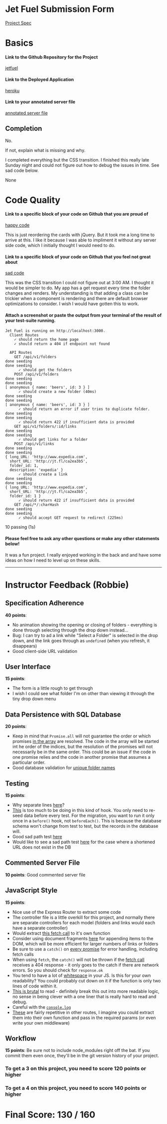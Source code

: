 # Jet Fuel Submission Form

[Project Spec](http://frontend.turing.io/projects/jet-fuel.html)

# Basics

#### Link to the Github Repository for the Project

[jetfuel](http://frontend.turing.io/projects/jet-fuel.html)

#### Link to the Deployed Application

[heroku](https://jtfule.herokuapp.com/)

#### Link to your annotated server file

[annotated server file](https://gist.github.com/jsullivan5/79cdcb95e6a3095bcc8f8b495b0d4c2a)

## Completion

No.

If not, explain what is missing and why.

I completed everything but the CSS transition. I finished this really late Sunday night and could not figure out how to debug
the issues in time. See sad code below.

None

# Code Quality

#### Link to a specific block of your code on Github that you are proud of
[happy code](https://github.com/jsullivan5/jet-fuel/blob/master/public/scripts.js#L159)

This is just reordering the cards with jQuery.  But it took me a long time to arrive at this.  I like it because I was able to
impliment it without any server side code, which I initially thought I would need to do.

#### Link to a specific block of your code on Github that you feel not great about
[sad code](https://github.com/jsullivan5/jet-fuel/blob/master/public/styles.css#L115)

This was the CSS transition I could not figure out at 3:00 AM.  I thought it would be simpler to do.  My app has a get request 
every time the folder changes and renders.  My understanding is that adding a class can be trickier when a component is rendering
and there are default browser optimizations to consider.  I wish I would have gotten this to work.

#### Attach a screenshot or paste the output from your terminal of the result of your test-suite running.

```
Jet Fuel is running on http://localhost:3000.
  Client Routes
    ✓ should return the home page
    ✓ should return a 404 if endpoint not found

  API Routes
    GET /api/v1/folders
done seeding
done seeding
      ✓ should get the folders
    POST /api/v1/folders
done seeding
done seeding
[ anonymous { name: 'beers', id: 3 } ]
      ✓ should create a new folder (40ms)
done seeding
done seeding
[ anonymous { name: 'beers', id: 3 } ]
      ✓ should return an error if user tries to duplicate folder.
done seeding
done seeding
      ✓ should return 422 if insufficient data is provided
    GET api/v1/folders/:id/links
done seeding
done seeding
      ✓ should get links for a folder
    POST /api/v1/links
done seeding
done seeding
{ long_URL: 'http://www.expedia.com',
  short_URL: 'http://jt.fl/ca2ea3b5',
  folder_id: 1,
  description: 'expedia' }
      ✓ should create a link
done seeding
done seeding
{ long_URL: 'http://www.expedia.com',
  short_URL: 'http://jt.fl/ca2ea3b5',
  folder_id: 1 }
      ✓ should return 422 if insufficient data is provided
    GET /api/*/:charHash
done seeding
done seeding
      ✓ should accept GET request to redirect (225ms)
```


  10 passing (1s)

#### Please feel free to ask any other questions or make any other statements below!

It was a fun project. I really enjoyed working in the back and and have some ideas on how I need to level up on these skills.

-----


# Instructor Feedback (Robbie)

## Specification Adherence

**40 points**:

* No animation showing the opening or closing of folders - everything is done through selecting through the drop down instead...
* Bug: I can try to ad a link while "Select a Folder" is selected in the drop down, and the link goes through as `undefined` (when you refresh, it disappears)
* Good client-side URL validation

## User Interface

**15 points**:

* The form is a little rough to get through
* I wish I could see what folder I'm on other than viewing it through the tiny drop down menu

## Data Persistence with SQL Database

**20 points**:

* Keep in mind that `Promise.all` will not guarantee the order or which promises [in the array](https://github.com/jsullivan5/jet-fuel/blob/master/db/migrations/20170816133440_initial.js#L3) are resolved. The code in the array will be started int he order of the indices, 
but the resolution of the promises will not necessarily be in the same order. This could be an issue if the code in one promise relies and the code in another promise that assumes a particular order.
* Good database validation for [unique folder names](https://github.com/jsullivan5/jet-fuel/blob/master/db/migrations/20170816133440_initial.js#L6)

## Testing

**15 points**:

* Why separate lines [here](https://github.com/jsullivan5/jet-fuel/blob/master/test/routes.spec.js#L3-L4)?
* [This](https://github.com/jsullivan5/jet-fuel/blob/master/test/routes.spec.js#L39-L50) is too much to be doing in this kind of hook. You only need to re-seed data before every test. 
For the migration, you want to run it only once in a `before()` hook, not `beforeEach()`. This is because the database schema won't change from test to test, but the records in the database will.
* Good sad path test [here](https://github.com/jsullivan5/jet-fuel/blob/master/test/routes.spec.js#L106-L125)
* Would like to see a sad path test [here](https://github.com/jsullivan5/jet-fuel/blob/master/test/routes.spec.js#L248) for the case where a shortened URL does not exist in the DB

## Commented Server File

**10 points**: Good commented server file

## JavaScript Style

**15 points**:

* Nice use of the Express Router to extract some code
* The controller file is a little overkill for this project, and normally there are separate controllers for each model (folders and links would each have a separate controller)
* Would extract [this fetch call](https://github.com/jsullivan5/jet-fuel/blob/master/public/scripts.js#L3-L5) to it's own function
* Consider using document fragments [here](https://github.com/jsullivan5/jet-fuel/blob/master/public/scripts.js#L20-L24) for appending items to the DOM, which will be more efficient for larger numbers of links or folders
* Be sure to use a `catch()` on [every promise](https://github.com/jsullivan5/jet-fuel/blob/master/public/scripts.js#L6) for error handling, including fetch calls
* When using `fetch`, the `catch()` will not be thrown if the [fetch call](https://github.com/jsullivan5/jet-fuel/blob/master/public/scripts.js#L90) receives a 404 response - it only goes to the catch if there are network errors. 
So you should check for `response.ok`
* You tend to have a lot of [whitespace](https://github.com/jsullivan5/jet-fuel/blob/master/public/scripts.js#L131) in your JS. Is this for your own readability? You could probably cut down on it if the function is only two lines of code within it.
* [This is brutal](https://github.com/jsullivan5/jet-fuel/blob/master/public/scripts.js#L166) to read - definitely break this out into more readable logic, no sense in being clever with a one liner that is really hard to read and debug.
* Careful with the [`console.log`](https://github.com/jsullivan5/jet-fuel/blob/master/server/controller.js#L30)
* [These](https://github.com/jsullivan5/jet-fuel/blob/master/server/controller.js#L59-L65) are fairly repetitive in other routes, I imagine you could extract them into their own function and pass in the required params (or even write your own middleware)

## Workflow

**15 points**: Be sure not to include node_modules right off the bat. If you commit them even once, they'll be in the git version history of your project.


### To get a 3 on this project, you need to score 120 points or higher
### To get a 4 on this project, you need to score 140 points or higher

# Final Score: 130 / 160
